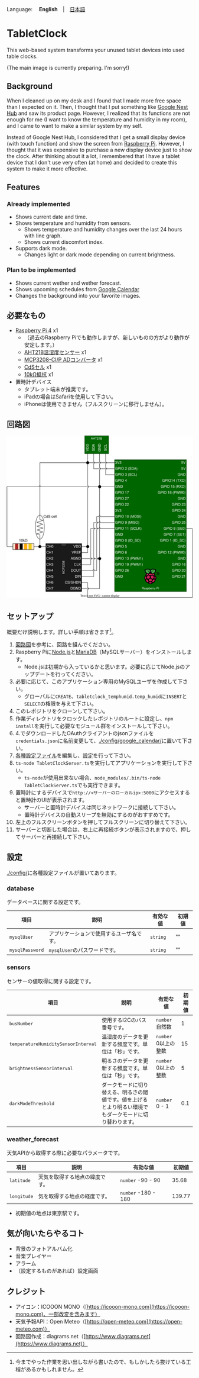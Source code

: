 Language: 　**English**　|　[日本語](./README_jp.md)

# TabletClock
This web-based system transforms your unused tablet devices into used table clocks.

(The main image is currently preparing. I'm sorry!)

## Background
When I cleaned up on my desk and I found that I made more free space than I expected on it. Then, I thought that I put something like [Google Nest Hub](https://store.google.com/product/nest_hub_2nd_gen) and saw its product page. However, I realized that its functions are not enough for me (I want to know the temperature and humidity in my room), and I came to want to make a similar system by my self.

Instead of Google Nest Hub, I considered that I get a small display device (with touch function) and show the screen from [Raspberry Pi](https://www.raspberrypi.com/). However, I thought that it was expensive to purchase a new display device just to show the clock. After thinking about it a lot, I remembered that I have a tablet device that I don't use very often (at home) and decided to create this system to make it more effective.

## Features
### Already implemented
- Shows current date and time.
- Shows temperature and humidity from sensors.
  - Shows temperature and humidity changes over the last 24 hours with line graph.
  - Shows current discomfort index.
- Supports dark mode.
  - Changes light or dark mode depending on current brightness.

### Plan to be implemented
- Shows current wether and wether forecast.
- Shows upcoming schedules from [Google Calendar](https://calendar.google.com)
- Changes the background into your favorite images.

## 必要なもの
- [Raspberry Pi 4](https://www.raspberrypi.org/) x1
  - （過去のRaspberry Piでも動作しますが、新しいものの方がより動作が安定します。）
  - [AHT21B温湿度センサー](https://akizukidenshi.com/catalog/g/gK-17394/) x1
  - [MCP3208-CI/P ADコンバータ](https://akizukidenshi.com/catalog/g/gI-00238/) x1
  - [CdSセル](https://akizukidenshi.com/catalog/g/gI-00110/) x1
  - [10kΩ抵抗](https://akizukidenshi.com/catalog/g/gR-25103/) x1
- 置時計デバイス
  - タブレット端末が推奨です。
  - iPadの場合はSafariを使用して下さい。
  - iPhoneは使用できません（フルスクリーンに移行しません）。

## 回路図
![回路図](./README_images/raspberry_pi_curcuit_diagram.drawio.svg)

## セットアップ
概要だけ説明します。詳しい手順は省きます[^2]。

1. [回路図](#回路図)を参考に、回路を組んでください。
2. Raspberry Piに[Node.js](https://nodejs.org/)と[MariaDB](https://mariadb.org/)（MySQLサーバー）をインストールします。
   - Node.jsは初期から入っているかと思います。必要に応じてNode.jsのアップデートを行ってください。
3. 必要に応じて、このアプリケーション専用のMySQLユーザを作成して下さい。
   - グローバルに`CREATE`、`tabletclock_temphumid.temp_humid`に`INSERT`と`SELECT`の権限を与えて下さい。
4. このレポジトリをクローンして下さい。
5. 作業ディレクトリをクロックしたレポジトリのルートに設定し、`npm install`を実行して必要なモジュール群をインストールして下さい。
6. 4.でダウンロードしたOAuthクライアントのjsonファイルを`credentials.json`に名前変更して、[./config/google_calendar/](./config/google_calendar/)に置いて下さい。
7. [各種設定ファイル](config/)を編集し、[設定](#設定)を行って下さい。
8. `ts-node TabletClockServer.ts`を実行してアプリケーションを実行して下さい。
   - `ts-node`が使用出来ない場合、`node_modules/.bin/ts-node TabletClockServer.ts`でも実行できます。
9. 置時計にするデバイスで`http://<サーバーのローカルip>:5000`にアクセスすると置時計のUIが表示されます。
   - サーバーと置時計デバイスは同じネットワークに接続して下さい。
   - 置時計デバイスの自動スリープを無効にするのがおすすめです。
10. 左上のフルスクリーンボタンを押してフルスクリーンに切り替えて下さい。
11. サーバーと切断した場合は、右上に再接続ボタンが表示されますので、押してサーバーと再接続して下さい。

## 設定
[./config/](config)に各種設定ファイルが置いてあります。

### database
データベースに関する設定です。

| 項目 | 説明 | 有効な値 | 初期値 |
| - | - | - | - |
| `mysqlUser` | アプリケーションで使用するユーザ名です。 | `string` | "" |
| `mysqlPassword` | `mysqlUser`のパスワードです。 | `string` | "" |

### sensors
センサーの値取得に関する設定です。

| 項目 | 説明 | 有効な値 | 初期値 |
| - | - | - | - |
| `busNumber` | 使用するI2Cのバス番号です。 | `number` 自然数 | 1 |
| `temperatureHumiditySensorInterval` | 温湿度のデータを更新する頻度です。単位は「秒」です。 | `number` 0以上の整数 | 15 |
| `brightnessSensorInterval` | 明るさのデータを更新する頻度です。単位は「秒」です。 | `number` 0以上の整数 | 5 |
| `darkModeThreshold` | ダークモードに切り替える、明るさの閾値です。値を上げるとより明るい環境でもダークモードに切り替わります。 | `number` 0 - 1 | 0.1 |

### weather_forecast
天気APIから取得する際に必要なパラメータです。

| 項目 | 説明 | 有効な値 | 初期値 |
| - | - | - | - |
| `latitude` | 天気を取得する地点の緯度です。 | `number` -90 - 90 | 35.68 |
| `longitude` | 気を取得する地点の経度です。 | `number` -180 - 180 | 139.77 |

- 初期値の地点は東京駅です。

## 気が向いたらやるコト
- 背景のフォトアルバム化
- 音楽プレイヤー
- アラーム
- （設定するものがあれば）設定画面

## クレジット
- アイコン：ICOOON MONO（[https://icooon-mono.com](https://icooon-mono.com)、一部改変を含みます）
- 天気予報API：Open Meteo（[https://open-meteo.com](https://open-meteo.com)）
- 回路図作成：diagrams.net（[https://www.diagrams.net](https://www.diagrams.net)）

[^1]: 光量の減り具合は使用する端末によって変化します。
[^2]: 今までやった作業を思い出しながら書いたので、もしかしたら抜けている工程があるかもしれません。